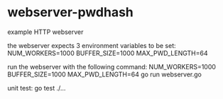 # webserver-pwdhash
example HTTP webserver 

the webserver expects 3 environment variables to be set:
NUM_WORKERS=1000 
BUFFER_SIZE=1000 
MAX_PWD_LENGTH=64 

run the webserver with the following command: 
NUM_WORKERS=1000 BUFFER_SIZE=1000 MAX_PWD_LENGTH=64 go run webserver.go

unit test:
go test ./...

